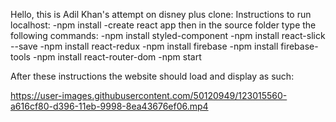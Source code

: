 Hello, this is Adil Khan's attempt on disney plus clone:
Instructions to run localhost:
-npm install
-create react app
then in the source folder type the following commands:
-npm install styled-component
-npm install react-slick --save
-npm install react-redux
-npm install firebase
-npm install firebase-tools
-npm install react-router-dom
-npm start

After these instructions the website should load and display as such:



https://user-images.githubusercontent.com/50120949/123015560-a616cf80-d396-11eb-9998-8ea43676ef06.mp4

